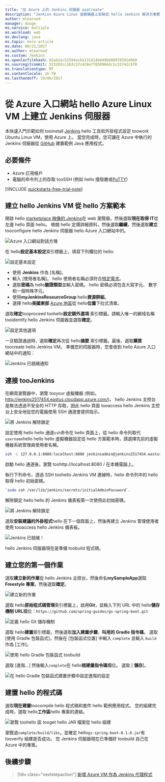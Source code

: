 ```yaml
---
title: "在 Azure 上的 Jenkins 伺服器 aaaCreate"
description: "Jenkins Azure Linux 虛擬機器上安裝從 hello Jenkins 解決方案範本和建置範例的 Java 應用程式。"
author: mlearned
manager: douge
ms.service: multiple
ms.workload: web
ms.devlang: java
ms.topic: hero-article
ms.date: 08/21/2017
ms.author: mlearned
ms.custom: Jenkins
ms.openlocfilehash: 82ab2ac52594acba131414b449b608978591d4b8
ms.sourcegitcommit: 523283cc1b3c37c428e77850964dc1c33742c5f0
ms.translationtype: MT
ms.contentlocale: zh-TW
ms.lasthandoff: 10/06/2017
---
```

# <a name="create-a-jenkins-server-on-an-azure-linux-vm-from-hello-azure-portal"></a>從 Azure 入口網站 hello Azure Linux VM 上建立 Jenkins 伺服器

本快速入門示範如何 tooinstall [Jenkins](https://jenkins.io) hello 工具和外掛程式設定 toowork Ubuntu Linux VM，使用 Azure 上。 當您完成時，您可讓在 Azure 中執行的 Jenkins 伺服器從 [GitHub](https://github.com) 建置範例 Java 應用程式。

## <a name="prerequisites"></a>必要條件

* Azure 訂用帳戶
* 電腦的命令列上的存取 tooSSH (例如 hello 撞殼層或[PuTTY](http://www.putty.org/))

[!INCLUDE [quickstarts-free-trial-note](../../includes/quickstarts-free-trial-note.md)]

## <a name="create-hello-jenkins-vm-from-hello-solution-template"></a>建立 hello Jenkins VM 從 hello 方案範本

開啟 hello [marketplace 映像的 Jenkins](https://azuremarketplace.microsoft.com/marketplace/apps/azure-oss.jenkins?tab=Overview)在 web 瀏覽器，然後選取**現在取得 IT**從左邊 hello 頁面 hello。 檢閱 hello 定價詳細資料，然後選取**繼續**，然後選取**建立**tooconfigure hello Jenkins 伺服器 hello Azure 入口網站中的。 
   
![Azure 入口網站對話方塊](./media/install-jenkins-solution-template/ap-create.png)

在 hello**設定基本設定**索引標籤上，填寫下列欄位的 hello:

![設定基本設定](./media/install-jenkins-solution-template/ap-basic.png)

* 使用 **Jenkins** 作為 [名稱]。
* 輸入 [使用者名稱]。 hello 使用者名稱必須符合[特定需求](/azure/virtual-machines/linux/faq#what-are-the-username-requirements-when-creating-a-vm)。
* 選取**密碼**為 hello**驗證類型**並輸入密碼。 hello 密碼必須包含大寫字元、 數字和一個特殊字元。
* 使用**myJenkinsResourceGroup** hello**資源群組**。
* 選擇 hello**美國東部** [Azure 地區](https://azure.microsoft.com/regions/)從 hello**位置**下拉式清單。

選取**確定**tooproceed toohello**設定額外選項** 索引標籤。請輸入唯一的網域名稱 tooidentify hello Jenkins 伺服器並選取**確定**。

![設定其他選項](./media/install-jenkins-solution-template/ap-addtional.png)  

 一旦驗證通過時，選取**確定**再次從 hello**摘要** 索引標籤。最後，選取**購買**toocreate hello Jenkins VM。 準備您的伺服器時，您會收到 hello Azure 入口網站中的通知：   

![Jenkins 已就緒通知](./media/install-jenkins-solution-template/jenkins-deploy-notification-ready.png)

## <a name="connect-toojenkins"></a>連接 tooJenkins

在網頁瀏覽器中，瀏覽 tooyour 虛擬機器 (例如，http://jenkins2517454.eastus.cloudapp.azure.com/)。 hello Jenkins 主控台是無法透過不安全的 HTTP 存取，因此 hello 頁面 tooaccess hello Jenkins 主控台上安全地從您的電腦使用 SSH 通道會提供指示。

![將 Jenkins 解除鎖定](./media/install-jenkins-solution-template/jenkins-ssh-instructions.png)

設定使用 hello hello 通道`ssh`命令在 hello 頁面上，從 hello 命令列取代`username`hello hello hello 虛擬機器設定從 hello 方案範本時，請選擇先前的虛擬機器系統管理員使用者名稱。

```bash
ssh -L 127.0.0.1:8080:localhost:8080 jenkinsadmin@jenkins2517454.eastus.cloudapp.azure.com
```

啟動 hello 通道後，瀏覽 toohttp://localhost:8080 / 在本機電腦上。 

執行下列命令，透過 SSH toohello Jenkins VM 連線時，hello 命令列中的 hello 取得 hello 初始密碼。

```bash
`sudo cat /var/lib/jenkins/secrets/initialAdminPassword`.
```

解除鎖定 hello hello 的 Jenkins 儀表板第一次使用此初始密碼。

![將 Jenkins 解除鎖定](./media/install-jenkins-solution-template/jenkins-unlock.png)

選取**安裝建議的外掛程式**hello 在下一個頁面上，然後再建立 Jenkins 管理使用者使用 tooaccess hello Jenkins 儀表板。

![Jenkins 已就緒！](./media/install-jenkins-solution-template/jenkins-welcome.png)

hello Jenkins 伺服器現在是準備 toobuild 程式碼。

## <a name="create-your-first-job"></a>建立您的第一個作業

選取**建立新的作業**從 hello Jenkins 主控台，然後命名**mySampleApp**選取**Freestyle 專案**，然後選取**確定**。

![建立新的作業](./media/install-jenkins-solution-template/jenkins-new-job.png) 

選取 hello**原始程式碼管理**索引標籤上，啟用**Git**，並輸入下列 URL 中的 hello**儲存機制 URL**欄位：`https://github.com/spring-guides/gs-spring-boot.git`

![定義 hello Git 儲存機制](./media/install-jenkins-solution-template/jenkins-job-git-configuration.png) 

選取 hello**建置**索引標籤，然後選取**加入建置步驟**，**叫用的 Gradle 指令碼**。 選取 [使用 Gradle 包裝函式]，然後在 [包裝函式位置] 中輸入 `complete` 並輸入 `build` 作為 [工作]。

![使用 hello Gradle 包裝函式 toobuild](./media/install-jenkins-solution-template/jenkins-job-gradle-config.png) 

選取 [進階...] 然後輸入`complete`在 hello**根建置指令碼**欄位。 選取 [ **儲存**]。

![在 hello Gradle 包裝函式建置步驟中設定進階的設定](./media/install-jenkins-solution-template/jenkins-job-gradle-advances.png) 

## <a name="build-hello-code"></a>建置 hello 的程式碼

選取**現在建置**toocompile hello 程式碼和套件 hello 範例應用程式。 您的組建完成時，選取 hello**工作區**hello 專案的連結。

![瀏覽 toohello 區 tooget hello JAR 檔案從 hello 組建](./media/install-jenkins-solution-template/jenkins-access-workspace.png) 

瀏覽過`complete/build/libs`，並確定 hello`gs-spring-boot-0.1.0.jar`有 tooverify 組建是否成功。 您 Jenkins 伺服器現在已準備好 toobuild 自己在 Azure 中的專案。

## <a name="next-steps"></a>後續步驟

> [!div class="nextstepaction"]
> [新增 Azure VM 作為 Jenkins 代理程式](jenkins-azure-vm-agents.md)
